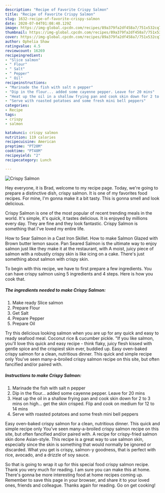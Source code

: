 ```yaml
---
description: "Recipe of Favorite Crispy Salmon"
title: "Recipe of Favorite Crispy Salmon"
slug: 1632-recipe-of-favorite-crispy-salmon
date: 2020-07-04T01:08:40.129Z
image: https://img-global.cpcdn.com/recipes/89a379fa2df458a7/751x532cq70/crispy-salmon-recipe-main-photo.jpg
thumbnail: https://img-global.cpcdn.com/recipes/89a379fa2df458a7/751x532cq70/crispy-salmon-recipe-main-photo.jpg
cover: https://img-global.cpcdn.com/recipes/89a379fa2df458a7/751x532cq70/crispy-salmon-recipe-main-photo.jpg
author: Ophelia Shaw
ratingvalue: 4.5
reviewcount: 16269
recipeingredient:
- "Slice salmon"
- " Flour"
- " Salt"
- " Pepper"
- " Oil"
recipeinstructions:
- "Marinade the fish with salt n pepper"
- "Dip in the flour... added some cayenne pepper. Leave for 20 mins"
- "Heat up the oil in a shallow frying pan and cook skin down for 2 to 3 mins on high... get the skin crisped. Flip and cook on medium for 12 to 14 mins"
- "Serve with roasted potatoes and some fresh mini bell peppers"
categories:
- Recipe
tags:
- crispy
- salmon

katakunci: crispy salmon 
nutrition: 119 calories
recipecuisine: American
preptime: "PT20M"
cooktime: "PT48M"
recipeyield: "2"
recipecategory: Lunch

---
```



![Crispy Salmon](https://img-global.cpcdn.com/recipes/89a379fa2df458a7/751x532cq70/crispy-salmon-recipe-main-photo.jpg)

Hey everyone, it is Brad, welcome to my recipe page. Today, we're going to prepare a distinctive dish, crispy salmon. It is one of my favorites food recipes. For mine, I'm gonna make it a bit tasty. This is gonna smell and look delicious.

Crispy Salmon is one of the most popular of recent trending meals in the world. It's simple, it's quick, it tastes delicious. It is enjoyed by millions every day. They are fine and they look fantastic. Crispy Salmon is something that I've loved my entire life.

How to Sear Salmon in a Cast Iron Skillet. How to make Salmon Glazed with Brown butter lemon sauce. Pan Seared Salmon is the ultimate way to enjoy salmon just like they make it at the restaurant, with A moist, juicy piece of salmon with a robustly crispy skin is like icing on a cake. There&#39;s just something about salmon with crispy skin.


To begin with this recipe, we have to first prepare a few ingredients. You can have crispy salmon using 5 ingredients and 4 steps. Here is how you cook that.

<!--inarticleads1-->

##### The ingredients needed to make Crispy Salmon:

1. Make ready Slice salmon
1. Prepare  Flour
1. Get  Salt
1. Prepare  Pepper
1. Prepare  Oil


Try this delicious looking salmon when you are up for any quick and easy to ready seafood meal. Coconut rice &amp; cucumber pickle. &#34;If you like salmon, you&#39;ll love this quick and easy recipe - think flaky, juicy flesh kissed with gentle spice and the crispiest skin ever, buddied up. Easy oven-baked crispy salmon for a clean, nutritious dinner. This quick and simple recipe only You&#39;ve seen many-a-broiled crispy salmon recipe on this site, but often fancified and/or paired with. 

<!--inarticleads2-->

##### Instructions to make Crispy Salmon:

1. Marinade the fish with salt n pepper
1. Dip in the flour... added some cayenne pepper. Leave for 20 mins
1. Heat up the oil in a shallow frying pan and cook skin down for 2 to 3 mins on high... get the skin crisped. Flip and cook on medium for 12 to 14 mins
1. Serve with roasted potatoes and some fresh mini bell peppers


Easy oven-baked crispy salmon for a clean, nutritious dinner. This quick and simple recipe only You&#39;ve seen many-a-broiled crispy salmon recipe on this site, but often fancified and/or paired with. A recipe for crispy-fried salmon skin done Asian-style. This recipe is a great way to use salmon skin, especially since the skin is something that would normally be ignored or discarded. What you get is crispy, salmon-y goodness, that is perfect with rice, avocado, and a drizzle of soy sauce. 

So that is going to wrap it up for this special food crispy salmon recipe. Thank you very much for reading. I am sure you can make this at home. There's gonna be more interesting food at home recipes coming up. Remember to save this page in your browser, and share it to your loved ones, friends and colleague. Thanks again for reading. Go on get cooking!
